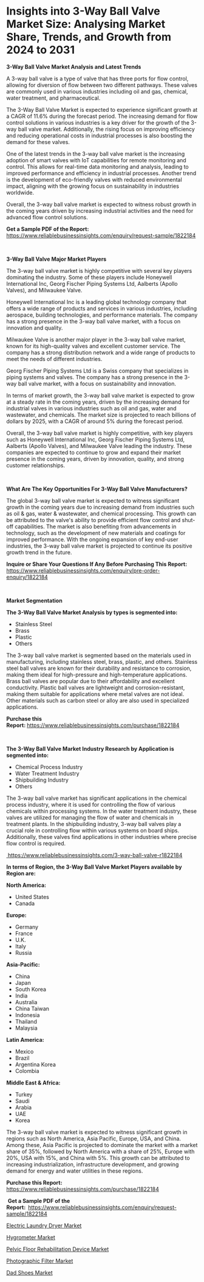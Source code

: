 <p><h1>Insights into 3-Way Ball Valve Market Size: Analysing Market Share, Trends, and Growth from 2024 to 2031</h1></p><p><strong>3-Way Ball Valve Market Analysis and Latest Trends</strong></p>
<p><p>A 3-way ball valve is a type of valve that has three ports for flow control, allowing for diversion of flow between two different pathways. These valves are commonly used in various industries including oil and gas, chemical, water treatment, and pharmaceutical.</p><p>The 3-Way Ball Valve Market is expected to experience significant growth at a CAGR of 11.6% during the forecast period. The increasing demand for flow control solutions in various industries is a key driver for the growth of the 3-way ball valve market. Additionally, the rising focus on improving efficiency and reducing operational costs in industrial processes is also boosting the demand for these valves.</p><p>One of the latest trends in the 3-way ball valve market is the increasing adoption of smart valves with IoT capabilities for remote monitoring and control. This allows for real-time data monitoring and analysis, leading to improved performance and efficiency in industrial processes. Another trend is the development of eco-friendly valves with reduced environmental impact, aligning with the growing focus on sustainability in industries worldwide.</p><p>Overall, the 3-way ball valve market is expected to witness robust growth in the coming years driven by increasing industrial activities and the need for advanced flow control solutions.</p></p>
<p><strong>Get a Sample PDF of the Report:&nbsp;</strong> <a href="https://www.reliablebusinessinsights.com/enquiry/request-sample/1822184">https://www.reliablebusinessinsights.com/enquiry/request-sample/1822184</a></p>
<p>&nbsp;</p>
<p><strong>3-Way Ball Valve Major Market Players</strong></p>
<p><p>The 3-way ball valve market is highly competitive with several key players dominating the industry. Some of these players include Honeywell International Inc, Georg Fischer Piping Systems Ltd, Aalberts (Apollo Valves), and Milwaukee Valve.</p><p>Honeywell International Inc is a leading global technology company that offers a wide range of products and services in various industries, including aerospace, building technologies, and performance materials. The company has a strong presence in the 3-way ball valve market, with a focus on innovation and quality.</p><p>Milwaukee Valve is another major player in the 3-way ball valve market, known for its high-quality valves and excellent customer service. The company has a strong distribution network and a wide range of products to meet the needs of different industries.</p><p>Georg Fischer Piping Systems Ltd is a Swiss company that specializes in piping systems and valves. The company has a strong presence in the 3-way ball valve market, with a focus on sustainability and innovation.</p><p>In terms of market growth, the 3-way ball valve market is expected to grow at a steady rate in the coming years, driven by the increasing demand for industrial valves in various industries such as oil and gas, water and wastewater, and chemicals. The market size is projected to reach billions of dollars by 2025, with a CAGR of around 5% during the forecast period.</p><p>Overall, the 3-way ball valve market is highly competitive, with key players such as Honeywell International Inc, Georg Fischer Piping Systems Ltd, Aalberts (Apollo Valves), and Milwaukee Valve leading the industry. These companies are expected to continue to grow and expand their market presence in the coming years, driven by innovation, quality, and strong customer relationships.</p></p>
<p>&nbsp;</p>
<p><strong>What Are The Key Opportunities For 3-Way Ball Valve Manufacturers?</strong></p>
<p><p>The global 3-way ball valve market is expected to witness significant growth in the coming years due to increasing demand from industries such as oil & gas, water & wastewater, and chemical processing. This growth can be attributed to the valve's ability to provide efficient flow control and shut-off capabilities. The market is also benefiting from advancements in technology, such as the development of new materials and coatings for improved performance. With the ongoing expansion of key end-user industries, the 3-way ball valve market is projected to continue its positive growth trend in the future.</p></p>
<p><strong>Inquire or Share Your Questions If Any Before Purchasing This Report:</strong> <a href="https://www.reliablebusinessinsights.com/enquiry/pre-order-enquiry/1822184">https://www.reliablebusinessinsights.com/enquiry/pre-order-enquiry/1822184</a></p>
<p>&nbsp;</p>
<p><strong>Market Segmentation</strong></p>
<p><strong>The 3-Way Ball Valve Market Analysis by types is segmented into:</strong></p>
<p><ul><li>Stainless Steel</li><li>Brass</li><li>Plastic</li><li>Others</li></ul></p>
<p><p>The 3-way ball valve market is segmented based on the materials used in manufacturing, including stainless steel, brass, plastic, and others. Stainless steel ball valves are known for their durability and resistance to corrosion, making them ideal for high-pressure and high-temperature applications. Brass ball valves are popular due to their affordability and excellent conductivity. Plastic ball valves are lightweight and corrosion-resistant, making them suitable for applications where metal valves are not ideal. Other materials such as carbon steel or alloy are also used in specialized applications.</p></p>
<p><strong>Purchase this Report:&nbsp;</strong><a href="https://www.reliablebusinessinsights.com/purchase/1822184">https://www.reliablebusinessinsights.com/purchase/1822184</a></p>
<p>&nbsp;</p>
<p><strong>The 3-Way Ball Valve Market Industry Research by Application is segmented into:</strong></p>
<p><ul><li>Chemical Process Industry</li><li>Water Treatment Industry</li><li>Shipbuilding Industry</li><li>Others</li></ul></p>
<p><p>The 3-way ball valve market has significant applications in the chemical process industry, where it is used for controlling the flow of various chemicals within processing systems. In the water treatment industry, these valves are utilized for managing the flow of water and chemicals in treatment plants. In the shipbuilding industry, 3-way ball valves play a crucial role in controlling flow within various systems on board ships. Additionally, these valves find applications in other industries where precise flow control is required.</p></p>
<p><a href="https://www.reliablebusinessinsights.com/3-way-ball-valve-r1822184">&nbsp;https://www.reliablebusinessinsights.com/3-way-ball-valve-r1822184</a></p>
<p><strong>In terms of Region, the 3-Way Ball Valve Market Players available by Region are:</strong></p>
<p>
    <p> <strong> North America: </strong>
        <ul>
            <li>United States</li>
            <li>Canada</li>
        </ul>
        </p> 
    <p> <strong> Europe: </strong>
        <ul>
            <li>Germany</li>
            <li>France</li>
            <li>U.K.</li>
            <li>Italy</li>
            <li>Russia</li>
        </ul>
        </p> 
    <p> <strong> Asia-Pacific: </strong>
        <ul>
            <li>China</li>
            <li>Japan</li>
            <li>South Korea</li>
            <li>India</li>
            <li>Australia</li>
            <li>China Taiwan</li>
            <li>Indonesia</li>
            <li>Thailand</li>
            <li>Malaysia</li>
        </ul>
        </p> 
    <p> <strong> Latin America: </strong>
        <ul>
            <li>Mexico</li>
            <li>Brazil</li>
            <li>Argentina Korea</li>
            <li>Colombia</li>
        </ul>
        </p> 
    <p> <strong> Middle East & Africa: </strong>
        <ul>
            <li>Turkey</li>
            <li>Saudi</li>
            <li>Arabia</li>
            <li>UAE</li>
            <li>Korea</li>
        </ul>
    </p>
    </p>
<p><p>The 3-way ball valve market is expected to witness significant growth in regions such as North America, Asia Pacific, Europe, USA, and China. Among these, Asia Pacific is projected to dominate the market with a market share of 35%, followed by North America with a share of 25%, Europe with 20%, USA with 15%, and China with 5%. This growth can be attributed to increasing industrialization, infrastructure development, and growing demand for energy and water utilities in these regions.</p></p>
<p><strong>Purchase this Report: </strong><a href="https://www.reliablebusinessinsights.com/purchase/1822184">https://www.reliablebusinessinsights.com/purchase/1822184</a></p>
<p>&nbsp;<strong>Get a Sample PDF of the Report:&nbsp;&nbsp;</strong><a href="https://www.reliablebusinessinsights.com/enquiry/request-sample/1822184">https://www.reliablebusinessinsights.com/enquiry/request-sample/1822184</a></p>
<p><strong></strong></p>
<p><p><a href="https://medium.com/@sloanlkins7856/electric-laundry-dryer-market-size-is-growing-at-cagr-of-9-7-968ba9e63c41">Electric Laundry Dryer Market</a></p><p><a href="https://medium.com/@belaayi865/hygrometer-industry-analysis-report-its-market-size-share-trends-by-application-region-0ffdedc320d4">Hygrometer Market</a></p><p><a href="https://www.linkedin.com/pulse/pelvic-floor-rehabilitation-device-market-forecasts-trends-impact-cv7mf?trackingId=z95H7S4un7qryFSWvRe4Zw%3D%3D">Pelvic Floor Rehabilitation Device Market</a></p><p><a href="https://medium.com/@lottierunte1948/photographic-filter-market-report-by-product-type-long-pass-filter-short-pass-filter-end-use-85a8bc9e201f">Photographic Filter Market</a></p><p><a href="https://medium.com/@erinveum/global-dad-shoes-market-size-and-market-trends-analysis-by-regional-outlook-competitive-dbec9e81edc5">Dad Shoes Market</a></p></p>